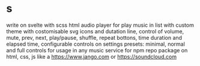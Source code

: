 # s

write on svelte with scss html audio player for play music in list with custom theme with costomisable svg icons and dutation line, control of volume, mute, prev, next, play/pause, shuffle, repeat bottons, time duration and elapsed time, configurable controls on settings presets: minimal, normal and full controls for usage in any music service for npm repo package on html, css, js like a <https://www.jango.com> or <https://soundcloud.com>
